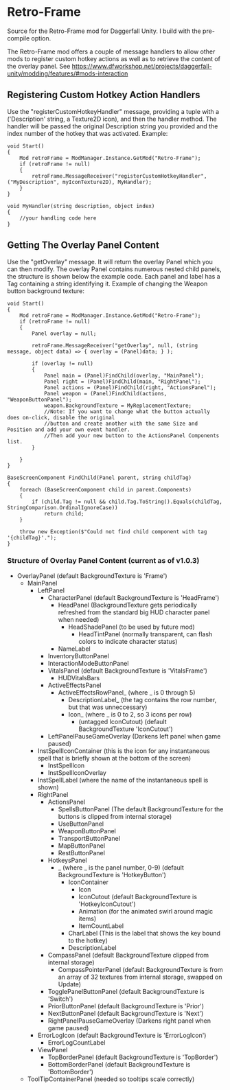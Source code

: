 # Retro-Frame
 Source for the Retro-Frame mod for Daggerfall Unity.
 I build with the pre-compile option.

The Retro-Frame mod offers a couple of message handlers to allow other mods to register
custom hotkey actions as well as to retrieve the content of the overlay panel.
See https://www.dfworkshop.net/projects/daggerfall-unity/modding/features/#mods-interaction


## Registering Custom Hotkey Action Handlers
Use the "registerCustomHotkeyHandler" message, providing a tuple with a ('Description' string, a Texture2D icon), and then the handler method.
The handler will be passed the original Description string you provided and the index number of the hotkey that was activated.
Example:
```
void Start()
{
    Mod retroFrame = ModManager.Instance.GetMod("Retro-Frame");
    if (retroFrame != null)
    {
        retroFrame.MessageReceiver("registerCustomHotkeyHandler", ("MyDescription", myIconTexture2D), MyHandler);
    }
}

void MyHandler(string description, object index)
{
    //your handling code here
}
```


## Getting The Overlay Panel Content
Use the "getOverlay" message.  It will return the overlay Panel which you can then modify.
The overlay Panel contains numerous nested child panels, the structure is shown below the example code.
Each panel and label has a Tag containing a string identifying it.
Example of changing the Weapon button background texture:
```
void Start()
{
    Mod retroFrame = ModManager.Instance.GetMod("Retro-Frame");
    if (retroFrame != null)
    {
        Panel overlay = null;

        retroFrame.MessageReceiver("getOverlay", null, (string message, object data) => { overlay = (Panel)data; } );
        
        if (overlay != null)
        {
            Panel main = (Panel)FindChild(overlay, "MainPanel");
            Panel right = (Panel)FindChild(main, "RightPanel");
            Panel actions = (Panel)FindChild(right, "ActionsPanel");
            Panel weapon = (Panel)FindChild(actions, "WeaponButtonPanel");
            weapon.BackgroundTexture = MyReplacementTexture;
            //Note: If you want to change what the button actually does on-click, disable the original
            //button and create another with the same Size and Position and add your own event handler.
            //Then add your new button to the ActionsPanel Components list.
        }

    }
}

BaseScreenComponent FindChild(Panel parent, string childTag)
{
    foreach (BaseScreenComponent child in parent.Components)
    {
        if (child.Tag != null && child.Tag.ToString().Equals(childTag, StringComparison.OrdinalIgnoreCase))
            return child;
    }

    throw new Exception($"Could not find child component with tag '{childTag}'.");
}

```

### Structure of Overlay Panel Content (current as of v1.0.3)
- OverlayPanel (default BackgroundTexture is 'Frame')
    - MainPanel
        - LeftPanel
            - CharacterPanel (default BackgroundTexture is 'HeadFrame')
                - HeadPanel (BackgroundTexture gets periodically refreshed from the standard big HUD character panel when needed)
                   - HeadShadePanel (to be used by future mod)
                       - HeadTintPanel (normally transparent, can flash colors to indicate character status)
                - NameLabel
            - InventoryButtonPanel
            - InteractionModeButtonPanel
            - VitalsPanel (default BackgroundTexture is 'VitalsFrame')
                - HUDVitalsBars
            - ActiveEffectsPanel
                - ActiveEffectsRowPanel_ (where _ is 0 through 5)
                    - DescriptionLabel_ (the tag contains the row number, but that was unneccessary)
                    - Icon_ (where _ is 0 to 2, so 3 icons per row)
                        - (untagged IconCutout) (default BackgroundTexture 'IconCutout')
            - LeftPanelPauseGameOverlay (Darkens left panel when game paused)
        - InstSpellIconContainer (this is the icon for any instantaneous spell that is briefly shown at the bottom of the screen)
            - InstSpellIcon
            - InstSpellIconOverlay
        - InstSpellLabel (where the name of the instantaneous spell is shown)
        - RightPanel
            - ActionsPanel
                - SpellsButtonPanel (The default BackgroundTexture for the buttons is clipped from internal storage)
                - UseButtonPanel
                - WeaponButtonPanel
                - TransportButtonPanel
                - MapButtonPanel
                - RestButtonPanel
            - HotkeysPanel
                - _ (where _ is the panel number, 0-9) (default BackgroundTexture is 'HotkeyButton')
                    - IconContainer
                        - Icon
                        - IconCutout (default BackgroundTexture is 'HotkeyIconCutout')
                        - Animation (for the animated swirl around magic items)
                        - ItemCountLabel
                    - CharLabel (This is the label that shows the key bound to the hotkey)
                    - DescriptionLabel
            - CompassPanel (default BackgroundTexture clipped from internal storage)
                - CompassPointerPanel (default BackgroundTexture is from an array of 32 textures from internal storage, swapped on Update)
            - TogglePanelButtonPanel (default BackgroundTexture is 'Switch')
            - PriorButtonPanel (default BackgroundTexture is 'Prior')
            - NextButtonPanel (default BackgroundTexture is 'Next')
            - RightPanelPauseGameOverlay (Darkens right panel when game paused)
        - ErrorLogIcon (default BackgroundTexture is 'ErrorLogIcon')
            - ErrorLogCountLabel
        - ViewPanel
            - TopBorderPanel (default BackgroundTexture is 'TopBorder')
            - BottomBorderPanel (default BackgroundTexture is 'BottomBorder')
    - ToolTipContainerPanel (needed so tooltips scale correctly)






